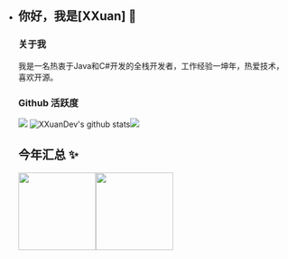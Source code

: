 - ## 你好，我是[XXuan] 👋

  ### 关于我

  我是一名热衷于Java和C#开发的全栈开发者，工作经验一坤年，热爱技术，喜欢开源。

  ### Github 活跃度

  [![](https://activity-graph.herokuapp.com/graph?username=XXuanDev&theme=dracula)](https://github.com/ashutosh00710/github-readme-activity-graph)
  ![XXuanDev's github stats](https://github-readme-stats.vercel.app/api?username=XXuanDev&show_icons=true&theme=vue)![](https://github-readme-stats.vercel.app/api/top-langs/?username=XXuanDev&layout=compact&langs_count=6)


  ## 今年汇总 ✨

  <img align="" height="137px" src="https://github-readme-stats.vercel.app/api?username=XXuanDev&hide_title=true&hide_border=true&show_icons=true&include_all_commits=true&line_height=21&bg_color=0,EC6C6C,FFD479,FFFC79,73FA79&theme=graywhite&locale=cn" /><img align="" height="137px" src="https://github-readme-stats.vercel.app/api/top-langs/?username=XXuanDev&hide_title=true&hide_border=true&layout=compact&bg_color=0,73FA79,73FDFF,D783FF&theme=graywhite&locale=cn" />

